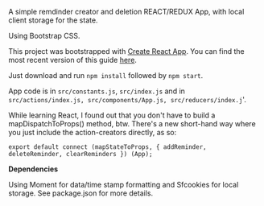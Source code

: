 A simple remdinder creator and deletion REACT/REDUX App, with local client storage for the state.

Using Bootstrap CSS.

This project was bootstrapped with [Create React App](https://github.com/facebookincubator/create-react-app).
You can find the most recent version of this guide [here](https://github.com/facebookincubator/create-react-app/blob/master/packages/react-scripts/template/README.md).

Just download and run `npm install` followed by `npm start`.

App code is in `src/constants.js`, `src/index.js` and in `src/actions/index.js, src/components/App.js, src/reducers/index.j`'.

While learning React, I found out that you don't have to build a
mapDispatchToProps() method, btw. There's a new short-hand way where you just
include the action-creators directly, as so:

`export default connect (mapStateToProps,
                         { addReminder, deleteReminder,
                           clearReminders }) (App);`

**Dependencies** 

Using Moment for data/time stamp formatting and Sfcookies for local storage.  See package.json for more details.
